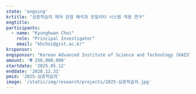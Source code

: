 ```yaml
---
state: 'ongoing'
krtitle: "심층학습의 제어 관점 해석과 모빌리티 시스템 적용 연구"
engtitle: 
participants: 
  - name: "Kyunghwan Choi"
    role: "Principal Investigator"
    email: "khchoi@gist.ac.kr"
krsponsor: 
engsponsor: "Korean Advanced Institute of Science and Technology (KAIST)"
amount: '₩ 250,000,000'
startdate: '2025.05.12'
enddate: '2028.12.31'
pmid: '2025-심층학습의'
image: '/static/img/research/projects/2025-심층학습의.jpg'
---
```

